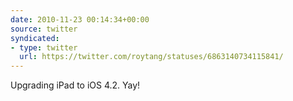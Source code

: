 ```yaml
---
date: 2010-11-23 00:14:34+00:00
source: twitter
syndicated:
- type: twitter
  url: https://twitter.com/roytang/statuses/6863140734115841/
---
```


Upgrading iPad to iOS 4.2. Yay!